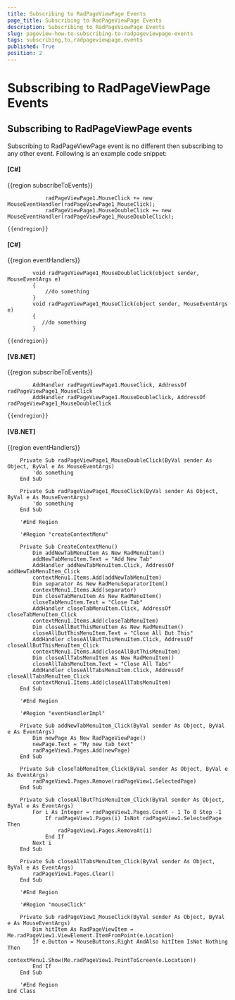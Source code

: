 ```yaml
---
title: Subscribing to RadPageViewPage Events
page_title: Subscribing to RadPageViewPage Events
description: Subscribing to RadPageViewPage Events
slug: pageview-how-to-subscribing-to-radpageviewpage-events
tags: subscribing,to,radpageviewpage,events
published: True
position: 2
---
```


# Subscribing to RadPageViewPage Events



## Subscribing to RadPageViewPage events

Subscribing to RadPageViewPage event is no different then subscribing to any other event. Following is an example code snippet:

#### __[C#]__

{{region subscribeToEvents}}
	
	            radPageViewPage1.MouseClick += new MouseEventHandler(radPageViewPage1_MouseClick);
	            radPageViewPage1.MouseDoubleClick += new MouseEventHandler(radPageViewPage1_MouseDoubleClick);
	
	{{endregion}}



#### __[C#]__

{{region eventHandlers}}
	
	        void radPageViewPage1_MouseDoubleClick(object sender, MouseEventArgs e)
	        {
	            //do something
	        }
	        void radPageViewPage1_MouseClick(object sender, MouseEventArgs e)
	        {
	           //do something
	        }
	
	{{endregion}}





#### __[VB.NET]__

{{region subscribeToEvents}}
	
	        AddHandler radPageViewPage1.MouseClick, AddressOf radPageViewPage1_MouseClick
	        AddHandler radPageViewPage1.MouseDoubleClick, AddressOf radPageViewPage1_MouseDoubleClick
	
	{{endregion}}



#### __[VB.NET]__

{{region eventHandlers}}
	
	    Private Sub radPageViewPage1_MouseDoubleClick(ByVal sender As Object, ByVal e As MouseEventArgs)
	        'do something
	    End Sub
	
	    Private Sub radPageViewPage1_MouseClick(ByVal sender As Object, ByVal e As MouseEventArgs)
	        'do something
	    End Sub
	
	    '#End Region
	
	    '#Region "createContextMenu"
	
	    Private Sub CreateContextMenu()
	        Dim addNewTabMenuItem As New RadMenuItem()
	        addNewTabMenuItem.Text = "Add New Tab"
	        AddHandler addNewTabMenuItem.Click, AddressOf addNewTabMenuItem_Click
	        contextMenu1.Items.Add(addNewTabMenuItem)
	        Dim separator As New RadMenuSeparatorItem()
	        contextMenu1.Items.Add(separator)
	        Dim closeTabMenuItem As New RadMenuItem()
	        closeTabMenuItem.Text = "Close Tab"
	        AddHandler closeTabMenuItem.Click, AddressOf closeTabMenuItem_Click
	        contextMenu1.Items.Add(closeTabMenuItem)
	        Dim closeAllButThisMenuItem As New RadMenuItem()
	        closeAllButThisMenuItem.Text = "Close All But This"
	        AddHandler closeAllButThisMenuItem.Click, AddressOf closeAllButThisMenuItem_Click
	        contextMenu1.Items.Add(closeAllButThisMenuItem)
	        Dim closeAllTabsMenuItem As New RadMenuItem()
	        closeAllTabsMenuItem.Text = "Close All Tabs"
	        AddHandler closeAllTabsMenuItem.Click, AddressOf closeAllTabsMenuItem_Click
	        contextMenu1.Items.Add(closeAllTabsMenuItem)
	    End Sub
	
	    '#End Region
	
	    '#Region "eventHandlerImpl"
	
	    Private Sub addNewTabMenuItem_Click(ByVal sender As Object, ByVal e As EventArgs)
	        Dim newPage As New RadPageViewPage()
	        newPage.Text = "My new tab text"
	        radPageView1.Pages.Add(newPage)
	    End Sub
	
	    Private Sub closeTabMenuItem_Click(ByVal sender As Object, ByVal e As EventArgs)
	        radPageView1.Pages.Remove(radPageView1.SelectedPage)
	    End Sub
	
	    Private Sub closeAllButThisMenuItem_Click(ByVal sender As Object, ByVal e As EventArgs)
	        For i As Integer = radPageView1.Pages.Count - 1 To 0 Step -1
	            If radPageView1.Pages(i) IsNot radPageView1.SelectedPage Then
	                radPageView1.Pages.RemoveAt(i)
	            End If
	        Next i
	    End Sub
	
	    Private Sub closeAllTabsMenuItem_Click(ByVal sender As Object, ByVal e As EventArgs)
	        radPageView1.Pages.Clear()
	    End Sub
	
	    '#End Region
	
	    '#Region "mouseClick"
	
	    Private Sub radPageView1_MouseClick(ByVal sender As Object, ByVal e As MouseEventArgs)
	        Dim hitItem As RadPageViewItem = Me.radPageView1.ViewElement.ItemFromPoint(e.Location)
	        If e.Button = MouseButtons.Right AndAlso hitItem IsNot Nothing Then
	            contextMenu1.Show(Me.radPageView1.PointToScreen(e.Location))
	        End If
	    End Sub
	
	    '#End Region
	End Class


